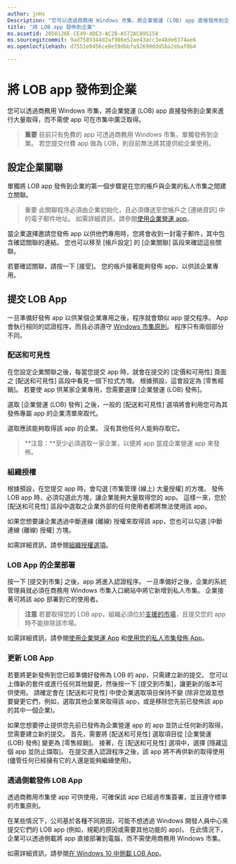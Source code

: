 ```yaml
---
author: jnHs
Description: "您可以透過商務用 Windows 市集，將企業營運 (LOB) app 直接發佈到企業來進行大量取得，而不需使 app 可在市集中廣泛取得。"
title: "將 LOB app 發佈到企業"
ms.assetid: 2050126E-CE49-4DE3-AC2B-A572AC895158
ms.sourcegitcommit: 9ad7589344d2af986e52ae43acc3e48de6374ae6
ms.openlocfilehash: d7551e0456ce0e59dbbfa92690ddd5ba2ebaf8b4

---
```


# 將 LOB app 發佈到企業


您可以透過商務用 Windows 市集，將企業營運 (LOB) app 直接發佈到企業來進行大量取得，而不需使 app 可在市集中廣泛取得。

> **重要** 目前只有免費的 app 可透過商務用 Windows 市集，單獨發佈到企業。 若您提交付費 app 做為 LOB，則目前無法將其提供給企業使用。 

## 設定企業關聯


單獨將 LOB app 發佈到企業的第一個步驟是在您的帳戶與企業的私人市集之間建立關聯。

> 重要 此關聯程序必須由企業初始化，且必須傳送至您帳戶之 \[連絡資訊\] 中的電子郵件地址。 如需詳細資訊，請參閱[使用企業營運 app](http://go.microsoft.com/fwlink/p/?LinkId=698846)。

當企業選擇邀請您發佈 app 以供他們專用時，您將會收到一封電子郵件，其中包含確認關聯的連結。 您也可以移至 \[帳戶設定\] 的 \[企業關聯\] 區段來確認這些關聯。

若要確認關聯，請按一下 \[接受\]。 您的帳戶接著能夠發佈 app，以供該企業專用。

## 提交 LOB App


一旦準備好發佈 app 以供某個企業專用之後，程序就會類似 app 提交程序。 App 會執行相同的認證程序，而且必須遵守 [Windows 市集原則](https://msdn.microsoft.com/library/windows/apps/dn764944)。 程序只有兩個部分不同。

### 配送和可見性

在您設定企業關聯之後，每當您提交 app 時，就會在提交的 \[定價和可用性\] 頁面之 \[配送和可見性\] 區段中看見一個下拉式方塊。 根據預設，這會設定為 \[零售經銷\]。 若要使 app 供某家企業專用，您需要選擇 \[企業營運 (LOB) 發佈\]。

選取 \[企業營運 (LOB) 發佈\] 之後，一般的 \[配送和可見性\] 選項將會利用您可為其發佈專屬 app 的企業清單來取代。

選取應該能夠取得該 app 的企業。 沒有其他任何人能夠存取它。

> **注意：**至少必須選取一家企業，以便將 app 當成企業營運 app 來發佈。

### 組織授權

根據預設，在您提交 app 時，會勾選 \[市集管理 (線上) 大量授權\] 的方塊。 發佈 LOB app 時，必須勾選此方塊，讓企業能夠大量取得您的 app。 這樣一來，您於 \[配送和可見性\] 區段中選取之企業外部的任何使用者都將無法使用該 app。

如果您想要讓企業透過中斷連線 (離線) 授權來取得該 app，您也可以勾選 \[中斷連線 (離線) 授權\] 方塊。

如需詳細資訊，請參閱[組織授權選項](organizational-licensing.md)。

### LOB App 的企業部署

按一下 \[提交到市集\] 之後，app 將進入認證程序。 一旦準備好之後，企業的系統管理員就必須在商務用 Windows 市集入口網站中將它新增到私人市集。 企業接著可將該 app 部署到它的使用者。

> **注意** 若要取得您的 LOB app，組織必須位於[支援的市場](https://technet.microsoft.com/itpro/windows/whats-new/windows-store-for-business-overview#supported-markets)，且提交您的 app 時不能排除該市場。 

如需詳細資訊，請參閱[使用企業營運 App](http://go.microsoft.com/fwlink/p/?LinkId=698846) 和[使用您的私人市集發佈 App](http://go.microsoft.com/fwlink/p/?LinkId=698847)。

### 更新 LOB App

若要將更新發佈到您已經準備好發佈為 LOB 的 app，只需建立新的提交。 您可以上傳新的套件或進行任何其他變更，然後按一下 \[提交到市集\]，讓更新的版本可供使用。 請確定會在 \[配送和可見性\] 中使企業選取項目保持不變 (除非您故意想要變更它們，例如，選取其他企業來取得該 app，或是移除您先前已發佈該 app 的其中一個企業)。

如果您想要停止提供您先前已發佈為企業營運 app 的 app 並防止任何新的取得，您需要建立新的提交。 首先，需要將 \[配送和可見性\] 選取項目從 \[企業營運 (LOB) 發佈\] 變更為 \[零售經銷\]。 接著，在 \[配送和可見性\] 選項中，選擇 \[隱藏這個 app 並防止擷取\]。 在提交進入認證程序之後，該 app 將不再供新的取得使用 (儘管任何已經擁有它的人還是能夠繼續使用)。

### 透過側載發佈 LOB App

透過商務用市集使 app 可供使用，可確保該 app 已經過市集簽署，並且遵守標準的市集原則。

在某些情況下，公司基於各種不同原因，可能不想透過 Windows 開發人員中心來提交它們的 LOB app (例如，規範的原因或需要其他功能的 app)。 在此情況下，企業可以透過側載將 app 直接部署到電腦，而不需使用商務用 Windows 市集。

如需詳細資訊，請參閱[在 Windows 10 中側載 LOB App](http://go.microsoft.com/fwlink/p/?LinkId=623433)。

 

 







<!--HONumber=Jun16_HO4-->


